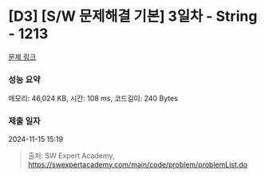 # [D3] [S/W 문제해결 기본] 3일차 - String - 1213 

[문제 링크](https://swexpertacademy.com/main/code/problem/problemDetail.do?contestProbId=AV14P0c6AAUCFAYi) 

### 성능 요약

메모리: 46,024 KB, 시간: 108 ms, 코드길이: 240 Bytes

### 제출 일자

2024-11-15 15:19



> 출처: SW Expert Academy, https://swexpertacademy.com/main/code/problem/problemList.do